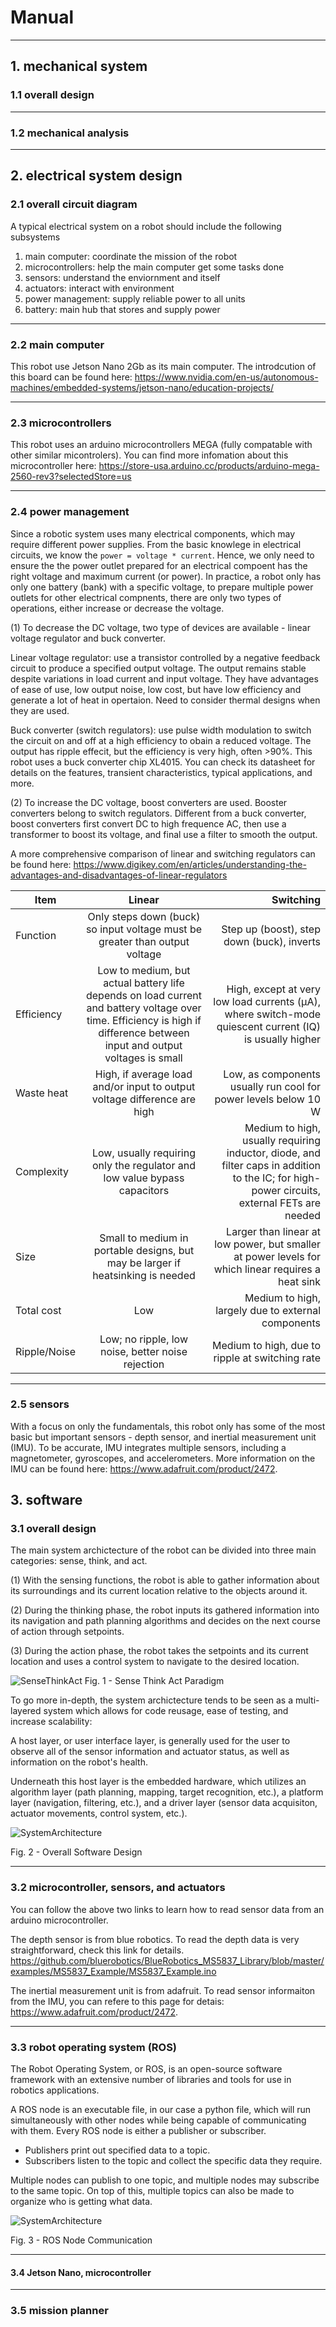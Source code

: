 # Manual


---
## 1. mechanical system

### 1.1 overall design


---
### 1.2 mechanical analysis 


---
## 2. electrical system design

### 2.1 overall circuit diagram  

A typical electrical system on a robot should include the following subsystems
1. main computer: coordinate the mission of the robot
2. microcontrollers: help the main computer get some tasks done
3. sensors: understand the enviornment and itself
4. actuators: interact with environment
5. power management: supply reliable power to all units
6. battery: main hub that stores and supply power

---
### 2.2 main computer
This robot use Jetson Nano 2Gb as its main computer. The introdcution of this board can be found here: https://www.nvidia.com/en-us/autonomous-machines/embedded-systems/jetson-nano/education-projects/  

---
### 2.3 microcontrollers
This robot uses an arduino microcontrollers MEGA (fully compatable with other similar micontrolers). You can find more infomation about this microcontroller here: https://store-usa.arduino.cc/products/arduino-mega-2560-rev3?selectedStore=us

---
### 2.4 power management
Since a robotic system uses many electrical components, which may require different power supplies. From the basic knowlege in electrical circuits, we know the ```power = voltage * current```. Hence, we only need to ensure the the power outlet prepared for an electrical compoent has the right voltage and maximum current (or power). In practice, a robot only has only one battery (bank) with a specific voltage, to prepare multiple power outlets for other electrical compnents, there are only two types of operations, either increase or decrease the voltage.  

(1) To decrease the DC voltage, two type of devices are available - linear voltage regulator and buck converter. 

Linear voltage regulator: use a transistor controlled by a negative feedback circuit to produce a specified output voltage. The output remains stable despite variations in load current and input voltage. They have advantages of ease of use, low output noise, low cost, but have low efficiency and generate a lot of heat in opertaion. Need to consider thermal designs when they are used.   

Buck converter (switch regulators): use pulse width modulation to switch the circuit on and off at a high efficiency to obain a reduced voltage. The output has ripple effecit, but the efficiency is very high, often >90%. 
This robot uses a buck converter chip XL4015. You can check its datasheet for details on the features, transient characteristics, typical applications, and more. 

(2) To increase the DC voltage, boost converters are used. Booster converters belong to switch regulators. Different from a buck converter, boost converters first convert DC to high frequence AC, then use a transformer to boost its voltage, and final use a filter to smooth the output. 

A more comprehensive comparison of linear and switching regulators can be found here: https://www.digikey.com/en/articles/understanding-the-advantages-and-disadvantages-of-linear-regulators

| Item          | Linear        | Switching  |
| ------------- |:-------------:| -----:|
| Function      | Only steps down (buck) so input voltage must be greater than output voltage | Step up (boost), step down (buck), inverts |
| Efficiency    | Low to medium, but actual battery life depends on load current and battery voltage over time. Efficiency is high if difference between input and output voltages is small |  High, except at very low load currents (μA), where switch-mode quiescent current (IQ) is usually higher |
| Waste heat    | High, if average load and/or input to output voltage difference are high | Low, as components usually run cool for power levels below 10 W |
| Complexity    | Low, usually requiring only the regulator and low value bypass capacitors | Medium to high, usually requiring inductor, diode, and filter caps in addition to the IC; for high-power circuits, external FETs are needed |
| Size          | Small to medium in portable designs, but may be larger if heatsinking is needed | Larger than linear at low power, but smaller at power levels for which linear requires a heat sink |
| Total cost	| Low | Medium to high, largely due to external components |
| Ripple/Noise	| Low; no ripple, low noise, better noise rejection	| Medium to high, due to ripple at switching rate |

---
### 2.5 sensors

With a focus on only the fundamentals, this robot 
only has some of the most basic but important sensors - depth sensor, and inertial measurement unit (IMU). To be accurate, IMU integrates multiple sensors, including a magnetometer, gyroscopes, and accelerometers. More information on the IMU can be found here: https://www.adafruit.com/product/2472.



## 3. software 

### 3.1 overall design

The main system archictecture of the robot can be divided into three main categories: sense, think, and act. 

(1) With the sensing functions, the robot is able to gather information about its surroundings and its current location relative to the objects around it. 

(2) During the thinking phase, the robot inputs its gathered information into its navigation and path planning algorithms and decides on the next course of action through setpoints.

(3) During the action phase, the robot takes the setpoints and its current location and uses a control system to navigate to the desired location.

![SenseThinkAct](/fig/SenseThinkAct.png)
Fig. 1 - Sense Think Act Paradigm

To go more in-depth, the system archictecture tends to be seen as a multi-layered system which allows for code reusage, ease of testing, and increase scalability:

A host layer, or user interface layer, is generally used for the user to observe all of the sensor information and actuator status, as well as information on the robot's health. 

Underneath this host layer is the embedded hardware, which utilizes an algorithm layer (path planning, mapping, target recognition, etc.), a platform layer (navigation, filtering, etc.), and a driver layer (sensor data acquisiton, actuator movements, control system, etc.).

![SystemArchitecture](/fig/System_Architecture.png)

Fig. 2 - Overall Software Design

---
### 3.2 microcontroller, sensors, and actuators

You can follow the above two links to learn how to read sensor data from an arduino microcontroller. 

The depth sensor is from blue robotics. To read the depth data is very straightforward, check this link for details. https://github.com/bluerobotics/BlueRobotics_MS5837_Library/blob/master/examples/MS5837_Example/MS5837_Example.ino

The inertial measurement unit is from adafruit. To read sensor informaiton from the IMU, you can refere to this page for detais: https://www.adafruit.com/product/2472. 

---
### 3.3 robot operating system (ROS)

The Robot Operating System, or ROS, is an open-source software framework with an extensive number of libraries and tools for use in robotics applications. 


A ROS node is an executable file, in our case a python file, which will run simultaneously with other nodes while being capable of communicating with them.
Every ROS node is either a publisher or subscriber. 
- Publishers print out specified data to a topic.
- Subscribers listen to the topic and collect the specific data they require.


Multiple nodes can publish to one topic, and multiple nodes may subscribe to the same topic. On top of this, multiple topics can also be made to organize who is getting what data.


![SystemArchitecture](/fig/Nodes-TopicandService.gif)

Fig. 3 - ROS Node Communication

---
#### 3.4 Jetson Nano, microcontroller


---
### 3.5 mission planner







